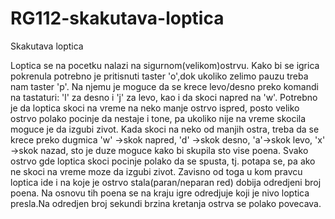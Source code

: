 # RG112-skakutava-loptica
Skakutava loptica

Loptica se na pocetku nalazi na sigurnom(velikom)ostrvu. Kako bi se igrica pokrenula potrebno je pritisnuti taster 'o',dok ukoliko zelimo pauzu treba nam taster 'p'. Na njemu je moguce da se krece levo/desno preko komandi na tastaturi: 'l' za desno i 'j' za levo, kao i da skoci napred na 'w'.
Potrebno je da loptica skoci na vreme na neko manje ostrvo ispred, posto veliko ostrvo polako pocinje da nestaje i tone, pa ukoliko nije na vreme skocila moguce je da izgubi zivot. 
Kada skoci na neko od manjih ostra, treba da se krece preko dugmica 'w' ->skok napred, 'd' ->skok desno, 'a'->skok levo, 'x' ->skok nazad, sto je duze moguce kako bi skupila sto vise poena. Svako ostrvo gde loptica skoci pocinje polako da se spusta, tj. potapa se, pa ako ne skoci na vreme moze da izgubi zivot. Zavisno od toga u kom pravcu loptica ide i na koje je ostrvo stala(paran/neparan red) dobija odredjeni broj poena. Na osnovu tih poena se na kraju igre odredjuje koji je nivo loptica presla.Na odredjen broj sekundi brzina kretanja ostrva se polako povecava.
